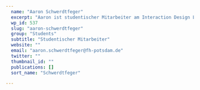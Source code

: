 ```yaml
---
  name: "Aaron Schwerdtfeger"
  excerpt: "Aaron ist studentischer Mitarbeiter am Interaction Design Lab (IDL) der Fachhochschule Potsdam."
  wp_id: 537
  slug: "aaron-schwerdtfeger"
  group: "Students"
  subtitle: "Studentischer Mitarbeiter"
  website: ""
  email: "aaron.schwerdtfeger@fh-potsdam.de"
  twitter: ""
  thumbnail_id: ""
  publications: []
  sort_name: "Schwerdtfeger"

---
```

